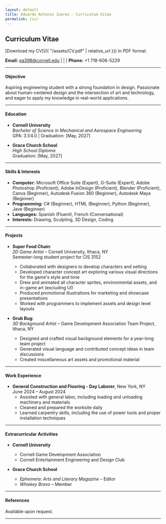 ```yaml
---
layout: default
title: Eduardo Antonio Juarez - Curriculum Vitae
permalink: /cv/
---
```

## Curriculum Vitae

[Download my CV]({{ "/assets/CV.pdf" | relative_url }}) in PDF format.


**Email:** [ea398@cornell.edu](mailto:ea398@cornell.edu) | | | **Phone:** +1 718-606-5229

---

#### Objective
Aspiring engineering student with a strong foundation in design. Passionate about human-centered design and the intersection of art and technology, and eager to apply my knowledge in real-world applications.

---

#### Education
- **Cornell University**  
  *Bachelor of Science in Mechanical and Aerospace Engineering*  
  GPA: 3.1/4.0 | Graduation: [May,  2027]

- **Grace Church School**  
  *High School Diploma*  
  Graduation: [May, 2027]

---

#### Skills & Interests
- **Computer:** Microsoft Office Suite (Expert), G-Suite (Expert), Adobe Photoshop (Proficient), Adobe InDesign (Proficient), Blender (Proficient), Canva (Beginner), Autodesk Fusion 360 (Beginner), Autodesk Maya (Beginner)  
- **Programming:** C# (Beginner), HTML (Beginner), Python (Beginner), Jave (Beginner)  
- **Languages:** Spanish (Fluent), French (Conversational)  
- **Interests:** Drawing, Sculpting, 3D Design, Coding


---

#### Projects
- **Super Food Chain**:  
  *2D Game Artist* – Cornell University, Ithaca, NY   
  Semester-long student project for CIS 3152  
  - Collaborated with designers to develop characters and setting  
  - Developed character concept art exploring various visual directions for the game's style and tone  
  - Drew and animated all character sprites, environmental assets, and in-game art (excluding UI)  
  - Produced promotional illustrations for marketing and showcase presentations  
  - Worked with programmers to implement assets and design level layouts  

- **Grub Bug**:  
*3D Background Artist* – Game Development Association Team Project, Ithaca, NY
  - Designed and crafted visual background elements for a year-long team project  
  - Generated visual language and contributed concept ideas in team discussions  
  - Created miscellaneous art assets and promotional material  

---

#### Work Experience
- **General Construction and Flooring - Day Laborer**, New York, NY  
  June 2024 – August 2024  
  - Assisted with general labor, including loading and unloading machinery and materials  
  - Cleaned and prepared the worksite daily  
  - Learned carpentry skills, including the use of power tools and proper installation techniques

---

#### Extracurricular Activities
- **Cornell University**  
  - Cornell Game Development Association  
  - Cornell Entertainment Engineering and Design Club  

- **Grace Church School**  
  - *Ephemera: Arts and Literary Magazine* – Editor  
  - *Whiskey Bravo* – Member

---

#### References
Available upon request.

---
